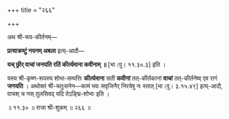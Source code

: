 +++
title = "२६६"

+++

अथ श्री-रूप-कीर्तनम्—

**प्रत्याक्रष्टुं नयनम् अबला** इत्य्-आदौ—

**यच् छ्रीर् वाचां जनयति रतिं कीर्त्यमाना कवीनाम् ॥** [भा।पु। ११.३०.३] इति ।

यस्य श्री-कृष्ण-रूपस्य शोभा-सम्पत्तिः **कीर्त्यमाना** सती **कवीनां** तत्-कीर्तकानां **वाचां** तत्-कीर्तनेष्व् एव रागं **जनयति** । अथोक्तं श्री-चतुःसनेन—कामं भवः सवृजिनैर् निरयेषु नः स्तात् [भा।पु। ३.१५.४९] इत्य्-आदौ, वाचश् च नस् तुलसिवद् यदि तेऽङ्घ्रि-शोभाः इति ।

॥ ११.३० ॥ राजा श्री-शुकम् ॥ २६६ ॥
